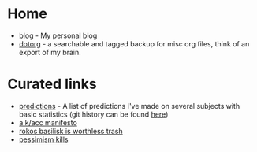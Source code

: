 # Home
- [blog](https://gratefuldaemon.github.io/blog/) - My personal blog
- [dotorg](https://gratefuldaemon.github.io/dotorg/) - a searchable and tagged backup for misc org files, think of an export of my brain.

# Curated links
- [predictions](https://oddfeed.github.io/dotorg/#9aa6816e-42a1-47d0-9755-b0a6cc9e9519) - A list of predictions I've made on several subjects with basic statistics (git history can be found [here](https://github.com/oddfeed/dotorg/commits/main/20241102-predictions.org))
- [a k/acc manifesto](https://oddfeed.github.io/blog/2024/03/15/k-acc-manifesto.html)
- [rokos basilisk is worthless trash](https://oddfeed.github.io/blog/2024/08/16/rokos-basilisk-is-worthless-trash.html)
- [pessimism kills](https://oddfeed.github.io/blog/2024/03/29/pessimism-kills.html)

